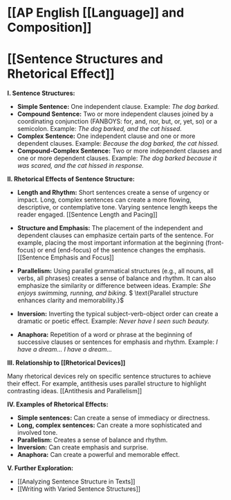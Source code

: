 # [[AP English [[Language]] and Composition]]
# [[Sentence Structures and Rhetorical Effect]]

**I. Sentence Structures:**

* **Simple Sentence:** One independent clause.  Example: *The dog barked.*
* **Compound Sentence:** Two or more independent clauses joined by a coordinating conjunction (FANBOYS: for, and, nor, but, or, yet, so) or a semicolon. Example: *The dog barked, and the cat hissed.*
* **Complex Sentence:** One independent clause and one or more dependent clauses. Example: *Because the dog barked, the cat hissed.*
* **Compound-Complex Sentence:** Two or more independent clauses and one or more dependent clauses. Example: *The dog barked because it was scared, and the cat hissed in response.*

**II. Rhetorical Effects of Sentence Structure:**

* **Length and Rhythm:**  Short sentences create a sense of urgency or impact.  Long, complex sentences can create a more flowing, descriptive, or contemplative tone.  Varying sentence length keeps the reader engaged. [[Sentence Length and Pacing]]

* **Structure and Emphasis:**  The placement of the independent and dependent clauses can emphasize certain parts of the sentence.  For example, placing the most important information at the beginning (front-focus) or end (end-focus) of the sentence changes the emphasis. [[Sentence Emphasis and Focus]]

* **Parallelism:**  Using parallel grammatical structures (e.g., all nouns, all verbs, all phrases) creates a sense of balance and rhythm.  It can also emphasize the similarity or difference between ideas. Example:  *She enjoys swimming, running, and biking.* $ \text{Parallel structure enhances clarity and memorability.}$

* **Inversion:** Inverting the typical subject-verb-object order can create a dramatic or poetic effect. Example: *Never have I seen such beauty.*

* **Anaphora:** Repetition of a word or phrase at the beginning of successive clauses or sentences for emphasis and rhythm. Example:  *I have a dream... I have a dream...*


**III.  Relationship to [[Rhetorical Devices]]**

Many rhetorical devices rely on specific sentence structures to achieve their effect.  For example, antithesis uses parallel structure to highlight contrasting ideas. [[Antithesis and Parallelism]]


**IV.  Examples of Rhetorical Effects:**

* **Simple sentences:** Can create a sense of immediacy or directness.
* **Long, complex sentences:** Can create a more sophisticated and involved tone.
* **Parallelism:** Creates a sense of balance and rhythm.
* **Inversion:** Can create emphasis and surprise.
* **Anaphora:** Can create a powerful and memorable effect.


**V. Further Exploration:**

* [[Analyzing Sentence Structure in Texts]]
* [[Writing with Varied Sentence Structures]]


